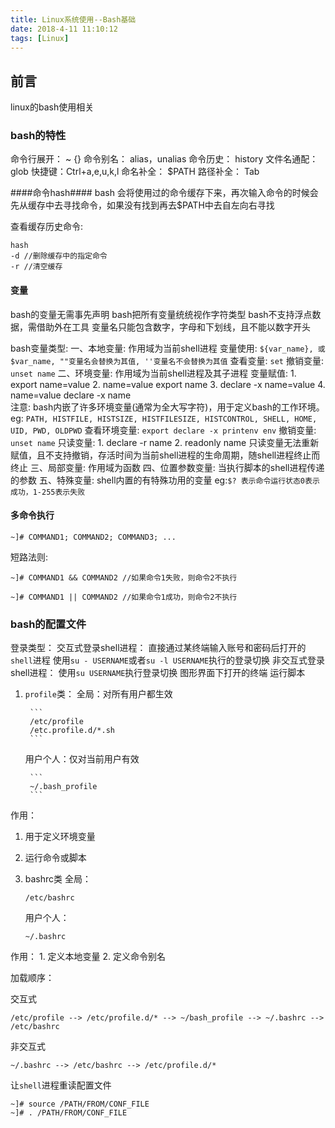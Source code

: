 ```yaml
---
title: Linux系统使用--Bash基础
date: 2018-4-11 11:10:12
tags: [Linux]
---
```



## 前言 ##

linux的bash使用相关

<!-- more -->

### bash的特性 ###

命令行展开： ~ {}
命令别名： alias，unalias
命令历史： history
文件名通配：glob
快捷键：Ctrl+a,e,u,k,l
命名补全： $PATH
路径补全： Tab

####命令hash####
bash 会将使用过的命令缓存下来，再次输入命令的时候会先从缓存中去寻找命令，如果没有找到再去$PATH中去自左向右寻找

查看缓存历史命令:
```
hash
-d //删除缓存中的指定命令
-r //清空缓存
```

#### 变量 ####
bash的变量无需事先声明
bash把所有变量统统视作字符类型
bash不支持浮点数据，需借助外在工具
变量名只能包含数字，字母和下划线，且不能以数字开头


bash变量类型:
    一、本地变量: 作用域为当前shell进程
        变量使用: `${var_name}, 或$var_name, ""变量名会替换为其值, ''变量名不会替换为其值`
        查看变量: `set`
        撤销变量: `unset name`
    二、环境变量: 作用域为当前shell进程及其子进程
        变量赋值:
            1. export name=value
            2. name=value
               export name
            3. declare -x name=value
            4. name=value
               declare -x name  
        注意: bash内嵌了许多环境变量(通常为全大写字符)，用于定义bash的工作环境。eg: `PATH, HISTFILE, HISTSIZE, HISTFILESIZE, HISTCONTROL, SHELL, HOME, UID, PWD, OLDPWD`
        查看环境变量:
        ```
        export
        declare -x
        printenv
        env
        ```
        撤销变量: `unset name`
        只读变量:
        1. declare -r name
        2. readonly name
        只读变量无法重新赋值，且不支持撤销，存活时间为当前shell进程的生命周期，随shell进程终止而终止
    三、局部变量: 作用域为函数
    四、位置参数变量: 当执行脚本的shell进程传递的参数
    五、特殊变量: shell内置的有特殊功用的变量 eg:`$? 表示命令运行状态0表示成功，1-255表示失败`
    
    
#### 多命令执行 ####
```
~]# COMMAND1; COMMAND2; COMMAND3; ...
```

短路法则:
```
~]# COMMAND1 && COMMAND2 //如果命令1失败，则命令2不执行

~]# COMMAND1 || COMMAND2 //如果命令1成功，则命令2不执行
```

### bash的配置文件 ###

登录类型：
    交互式登录shell进程：
        直接通过某终端输入账号和密码后打开的`shell`进程
        使用`su - USERNAME`或者`su -l USERNAME`执行的登录切换
    非交互式登录shell进程：
        使用`su USERNAME`执行登录切换
        图形界面下打开的终端
        运行脚本
        
1. `profile`类：
    全局：对所有用户都生效
    
        ```
        /etc/profile
        /etc.profile.d/*.sh
        ```
    
     用户个人：仅对当前用户有效
     
        ```
        ~/.bash_profile
        ```
    
作用：
1. 用于定义环境变量
2. 运行命令或脚本


2. bashrc类
    全局：
    
    ```
    /etc/bashrc 
    ```
    
    用户个人：
    
    ```
    ~/.bashrc
    ```
    
作用：
    1. 定义本地变量
    2. 定义命令别名

    
加载顺序：

交互式

```
/etc/profile --> /etc/profile.d/* --> ~/bash_profile --> ~/.bashrc --> /etc/bashrc
```

非交互式

```
~/.bashrc --> /etc/bashrc --> /etc/profile.d/*
```

让`shell`进程重读配置文件

```
~]# source /PATH/FROM/CONF_FILE
~]# . /PATH/FROM/CONF_FILE
```